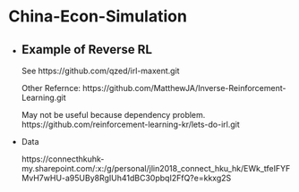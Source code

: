 # China-Econ-Simulation
<ul>
  <li> <h2> Example of Reverse RL </h2> </li>
  <p> See https://github.com/qzed/irl-maxent.git </p>
  <p> Other Refernce: https://github.com/MatthewJA/Inverse-Reinforcement-Learning.git </p>
  <p> May not be useful because dependency problem. https://github.com/reinforcement-learning-kr/lets-do-irl.git </p>
  <li> Data </li>
  <p> https://connecthkuhk-my.sharepoint.com/:x:/g/personal/jlin2018_connect_hku_hk/EWk_tfeIFYFMvH7wHU-a95UBy8RgIUh41dBC30pbqI2FfQ?e=kkxg2S </p>
</ul>
